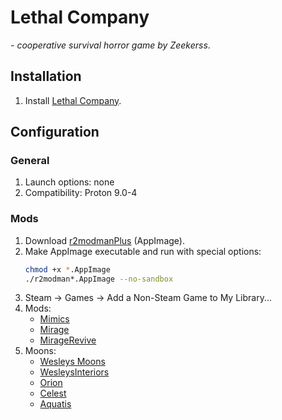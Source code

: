 # Lethal Company

*- cooperative survival horror game by Zeekerss*.

## Installation

1. Install [Lethal Company](https://store.steampowered.com/app/1966720/Lethal_Company/).

## Configuration

### General

1. Launch options: none
1. Compatibility: Proton 9.0-4

### Mods

1. Download [r2modmanPlus](https://github.com/ebkr/r2modmanPlus/releases/) (AppImage).
1. Make AppImage executable and run with special options:
    ```sh
    chmod +x *.AppImage
    ./r2modman*.AppImage --no-sandbox
    ```
1. Steam -> Games -> Add a Non-Steam Game to My Library...
1. Mods:
    - [Mimics](https://thunderstore.io/c/lethal-company/p/x753/Mimics/)
    - [Mirage](https://thunderstore.io/c/lethal-company/p/qwbarch/Mirage/)
    - [MirageRevive](https://thunderstore.io/c/lethal-company/p/qwbarch/MirageRevive/)
1. Moons:
    - [Wesleys Moons](https://thunderstore.io/c/lethal-company/p/Magic_Wesley/Wesleys_Moons/)
    - [WesleysInteriors](https://thunderstore.io/c/lethal-company/p/Magic_Wesley/WesleysInteriors/)
    - [Orion](https://thunderstore.io/c/lethal-company/p/sfDesat/Orion/)
    - [Celest](https://thunderstore.io/c/lethal-company/p/sfDesat/Celest/)
    - [Aquatis](https://thunderstore.io/c/lethal-company/p/sfDesat/Aquatis/)
